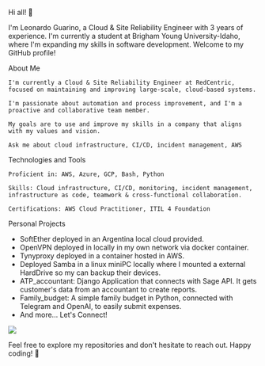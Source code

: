 Hi all! 👋

I'm Leonardo Guarino, a Cloud & Site Reliability Engineer with 3 years of experience. I'm currently a student at Brigham Young University-Idaho, where I'm expanding my skills in software development. Welcome to my GitHub profile!

About Me

    I'm currently a Cloud & Site Reliability Engineer at RedCentric, focused on maintaining and improving large-scale, cloud-based systems.

    I'm passionate about automation and process improvement, and I'm a proactive and collaborative team member.

    My goals are to use and improve my skills in a company that aligns with my values and vision.

    Ask me about cloud infrastructure, CI/CD, incident management, AWS

Technologies and Tools

    Proficient in: AWS, Azure, GCP, Bash, Python

    Skills: Cloud infrastructure, CI/CD, monitoring, incident management, infrastructure as code, teamwork & cross-functional collaboration.

    Certifications: AWS Cloud Practitioner, ITIL 4 Foundation

Personal Projects
- SoftEther deployed in an Argentina local cloud provided.
- OpenVPN deployed in locally in my own network via docker container. 
- Tynyproxy deployed in a container hosted in AWS.
- Deployed  Samba  in a linux miniPC locally where I mounted a external HardDrive so my can backup their devices.
- ATP_accountant: Django Application that connects with Sage API. It gets customer's data from an accountant to create reports.
- Family_budget: A simple family budget in Python, connected with Telegram and OpenAI, to easily submit expenses.
- And more...
Let's Connect!



[![](https://img.shields.io/badge/LinkedIn-blue?style=for-the-badge&logo=linkedin&logoColor=white)](https://www.linkedin.com/in/leonardo-guarino)

    

Feel free to explore my repositories and don't hesitate to reach out. Happy coding! 🚀
